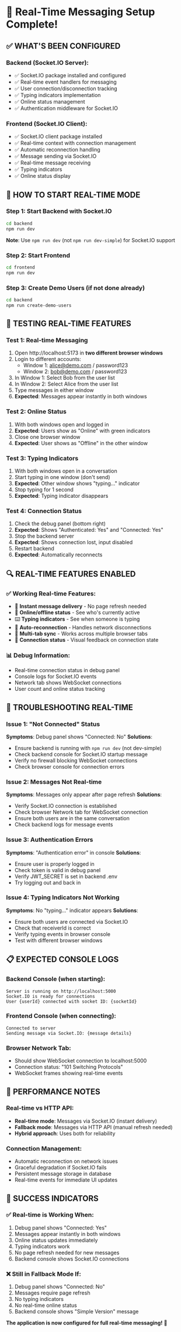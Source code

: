 # 🚀 Real-Time Messaging Setup Complete!

## ✅ **WHAT'S BEEN CONFIGURED**

### Backend (Socket.IO Server):
- ✅ Socket.IO package installed and configured
- ✅ Real-time event handlers for messaging
- ✅ User connection/disconnection tracking
- ✅ Typing indicators implementation
- ✅ Online status management
- ✅ Authentication middleware for Socket.IO

### Frontend (Socket.IO Client):
- ✅ Socket.IO client package installed
- ✅ Real-time context with connection management
- ✅ Automatic reconnection handling
- ✅ Message sending via Socket.IO
- ✅ Real-time message receiving
- ✅ Typing indicators
- ✅ Online status display

## 🚀 **HOW TO START REAL-TIME MODE**

### Step 1: Start Backend with Socket.IO
```bash
cd backend
npm run dev
```
**Note**: Use `npm run dev` (not `npm run dev-simple`) for Socket.IO support

### Step 2: Start Frontend
```bash
cd frontend
npm run dev
```

### Step 3: Create Demo Users (if not done already)
```bash
cd backend
npm run create-demo-users
```

## 🧪 **TESTING REAL-TIME FEATURES**

### Test 1: Real-time Messaging
1. Open http://localhost:5173 in **two different browser windows**
2. Login to different accounts:
   - Window 1: alice@demo.com / password123
   - Window 2: bob@demo.com / password123
3. In Window 1: Select Bob from the user list
4. In Window 2: Select Alice from the user list
5. Type messages in either window
6. **Expected**: Messages appear instantly in both windows

### Test 2: Online Status
1. With both windows open and logged in
2. **Expected**: Users show as "Online" with green indicators
3. Close one browser window
4. **Expected**: User shows as "Offline" in the other window

### Test 3: Typing Indicators
1. With both windows open in a conversation
2. Start typing in one window (don't send)
3. **Expected**: Other window shows "typing..." indicator
4. Stop typing for 1 second
5. **Expected**: Typing indicator disappears

### Test 4: Connection Status
1. Check the debug panel (bottom right)
2. **Expected**: Shows "Authenticated: Yes" and "Connected: Yes"
3. Stop the backend server
4. **Expected**: Shows connection lost, input disabled
5. Restart backend
6. **Expected**: Automatically reconnects

## 🔍 **REAL-TIME FEATURES ENABLED**

### ✅ **Working Real-time Features:**
- 🚀 **Instant message delivery** - No page refresh needed
- 👥 **Online/offline status** - See who's currently active
- ⌨️ **Typing indicators** - See when someone is typing
- 🔄 **Auto-reconnection** - Handles network disconnections
- 📱 **Multi-tab sync** - Works across multiple browser tabs
- 🔗 **Connection status** - Visual feedback on connection state

### 📊 **Debug Information:**
- Real-time connection status in debug panel
- Console logs for Socket.IO events
- Network tab shows WebSocket connections
- User count and online status tracking

## 🔧 **TROUBLESHOOTING REAL-TIME**

### Issue 1: "Not Connected" Status
**Symptoms**: Debug panel shows "Connected: No"
**Solutions**:
- Ensure backend is running with `npm run dev` (not dev-simple)
- Check backend console for Socket.IO startup message
- Verify no firewall blocking WebSocket connections
- Check browser console for connection errors

### Issue 2: Messages Not Real-time
**Symptoms**: Messages only appear after page refresh
**Solutions**:
- Verify Socket.IO connection is established
- Check browser Network tab for WebSocket connection
- Ensure both users are in the same conversation
- Check backend logs for message events

### Issue 3: Authentication Errors
**Symptoms**: "Authentication error" in console
**Solutions**:
- Ensure user is properly logged in
- Check token is valid in debug panel
- Verify JWT_SECRET is set in backend .env
- Try logging out and back in

### Issue 4: Typing Indicators Not Working
**Symptoms**: No "typing..." indicator appears
**Solutions**:
- Ensure both users are connected via Socket.IO
- Check that receiverId is correct
- Verify typing events in browser console
- Test with different browser windows

## 📋 **EXPECTED CONSOLE LOGS**

### Backend Console (when starting):
```
Server is running on http://localhost:5000
Socket.IO is ready for connections
User {userId} connected with socket ID: {socketId}
```

### Frontend Console (when connecting):
```
Connected to server
Sending message via Socket.IO: {message details}
```

### Browser Network Tab:
- Should show WebSocket connection to localhost:5000
- Connection status: "101 Switching Protocols"
- WebSocket frames showing real-time events

## 🎯 **PERFORMANCE NOTES**

### Real-time vs HTTP API:
- **Real-time mode**: Messages via Socket.IO (instant delivery)
- **Fallback mode**: Messages via HTTP API (manual refresh needed)
- **Hybrid approach**: Uses both for reliability

### Connection Management:
- Automatic reconnection on network issues
- Graceful degradation if Socket.IO fails
- Persistent message storage in database
- Real-time events for immediate UI updates

## 🚀 **SUCCESS INDICATORS**

### ✅ **Real-time is Working When:**
1. Debug panel shows "Connected: Yes"
2. Messages appear instantly in both windows
3. Online status updates immediately
4. Typing indicators work
5. No page refresh needed for new messages
6. Backend console shows Socket.IO connections

### ❌ **Still in Fallback Mode If:**
1. Debug panel shows "Connected: No"
2. Messages require page refresh
3. No typing indicators
4. No real-time online status
5. Backend console shows "Simple Version" message

**The application is now configured for full real-time messaging!** 🎉
